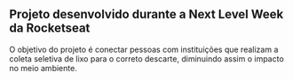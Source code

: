 ## Projeto desenvolvido durante a Next Level Week da Rocketseat

O objetivo do projeto é conectar pessoas com instituições que realizam a coleta seletiva de lixo para o correto descarte, diminuindo assim o impacto no meio ambiente.